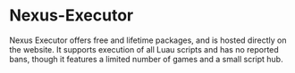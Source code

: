 # Nexus-Executor
Nexus Executor offers free and lifetime packages, and is hosted directly on the website. It supports execution of all Luau scripts and has no reported bans, though it features a limited number of games and a small script hub.
